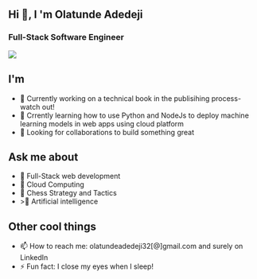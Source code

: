 ##  Hi 👋, I 'm Olatunde Adedeji
### Full-Stack Software Engineer
![](https://komarev.com/ghpvc/?username=olatundeadedeji&color=green)

##  I'm 
<ul>
<li>🔭 Currently working on a technical book in the publisihing process- watch out!</li>
<li>🌱 Crrently learning how to use Python and NodeJs to deploy machine learning models in web apps using cloud platform</li>
<li>👯 Looking for collaborations to build something great</li>

  </ul>
  
 ## Ask me about
<ul>
   <li>💬 Full-Stack web development</li>
  <li>💬  Cloud Computing</li>
  <li>💬  Chess Strategy and Tactics</li>
  <li>>💬 Artificial intelligence</li>
  </ul>
  
## Other cool things
<ul>
<li>📫 How to reach me: olatundeadedeji32[@]gmail.com and surely on <Link>LinkedIn</Link></li>
<li>⚡ Fun fact: I close my eyes when I sleep!</li>
  </ul>
  

